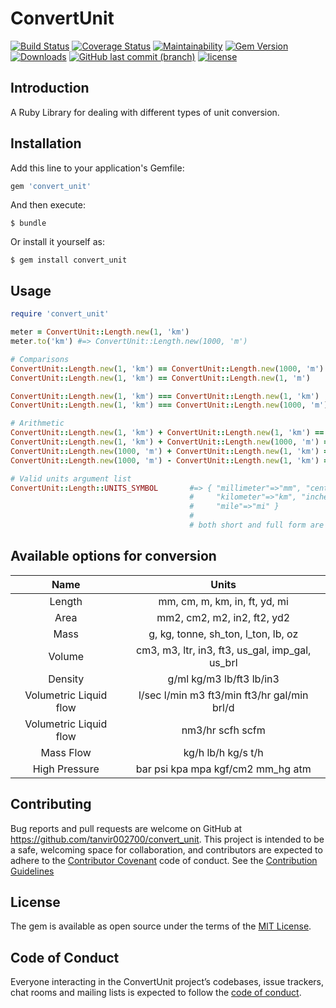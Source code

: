 # ConvertUnit
[![Build Status](https://travis-ci.org/tanvir002700/convert_unit.svg?branch=master)](https://travis-ci.org/tanvir002700/convert_unit)
[![Coverage Status](https://coveralls.io/repos/github/tanvir002700/convert_unit/badge.svg?branch=master)](https://coveralls.io/github/tanvir002700/convert_unit?branch=master)
[![Maintainability](https://api.codeclimate.com/v1/badges/6e3e7ff7c7b040d1680d/maintainability)](https://codeclimate.com/github/tanvir002700/convert_unit/maintainability)
[![Gem Version](https://badge.fury.io/rb/convert_unit.svg)](https://rubygems.org/gems/convert_unit) 
[![Downloads](https://img.shields.io/gem/dt/convert_unit.svg)](https://rubygems.org/gems/convert_unit)
[![GitHub last commit (branch)](https://img.shields.io/github/last-commit/tanvir002700/convert_unit/master.svg)](https://github.com/tanvir002700/convert_unit)
[![license](https://img.shields.io/github/license/tanvir002700/convert_unit.svg)](https://github.com/tanvir002700/convert_unit/blob/master/LICENSE)

## Introduction

A Ruby Library for dealing with different types of unit conversion.

## Installation

Add this line to your application's Gemfile:

```ruby
gem 'convert_unit'
```

And then execute:

    $ bundle

Or install it yourself as:

    $ gem install convert_unit

## Usage

```ruby
require 'convert_unit'

meter = ConvertUnit::Length.new(1, 'km')
meter.to('km') #=> ConvertUnit::Length.new(1000, 'm')

# Comparisons
ConvertUnit::Length.new(1, 'km') == ConvertUnit::Length.new(1000, 'm')  #=> true
ConvertUnit::Length.new(1, 'km') == ConvertUnit::Length.new(1, 'm')     #=> false

ConvertUnit::Length.new(1, 'km') === ConvertUnit::Length.new(1, 'km')   #=> true
ConvertUnit::Length.new(1, 'km') === ConvertUnit::Length.new(1000, 'm') #=> false

# Arithmetic
ConvertUnit::Length.new(1, 'km') + ConvertUnit::Length.new(1, 'km') == ConvertUnit::Length.new(2, 'km')
ConvertUnit::Length.new(1, 'km') + ConvertUnit::Length.new(1000, 'm') == ConvertUnit::Length.new(2, 'km')
ConvertUnit::Length.new(1000, 'm') + ConvertUnit::Length.new(1, 'km') == ConvertUnit::Length.new(2000, 'm')
ConvertUnit::Length.new(1000, 'm') - ConvertUnit::Length.new(1, 'km') == ConvertUnit::Length.new(0, 'm')

# Valid units argument list
ConvertUnit::Length::UNITS_SYMBOL       #=> { "millimeter"=>"mm", "centimeter"=>"cm", "meter"=>"m",
                                        #     "kilometer"=>"km", "inche"=>"in", "feet"=>"ft", "yard"=>"yd", 
                                        #     "mile"=>"mi" }
                                        #
                                        # both short and full form are accepted in argument and case insensitive.

```

## Available options for conversion

Name       | Units
:---------:|:------------------------------:
Length     | mm, cm, m, km, in, ft, yd, mi
Area       | mm2, cm2, m2, in2, ft2, yd2
Mass       | g, kg, tonne, sh_ton, l_ton, lb, oz
Volume     | cm3, m3, ltr, in3, ft3, us_gal, imp_gal, us_brl
Density    | g/ml kg/m3 lb/ft3 lb/in3
Volumetric Liquid flow | l/sec l/min m3 ft3/min ft3/hr gal/min brl/d
Volumetric Liquid flow | nm3/hr scfh scfm
Mass Flow              | kg/h lb/h kg/s t/h
High Pressure          | bar psi kpa mpa kgf/cm2 mm_hg atm
## Contributing

Bug reports and pull requests are welcome on GitHub at https://github.com/tanvir002700/convert_unit. This project is intended to be a safe, welcoming space for collaboration, and contributors are expected to adhere to the [Contributor Covenant](http://contributor-covenant.org) code of conduct.
See the [Contribution Guidelines](https://github.com/tanvir002700/convert_unit/blob/master/CONTRIBUTING.md)


## License

The gem is available as open source under the terms of the [MIT License](https://opensource.org/licenses/MIT).

## Code of Conduct

Everyone interacting in the ConvertUnit project’s codebases, issue trackers, chat rooms and mailing lists is expected to follow the [code of conduct](https://github.com/tanvir002700/convert_unit/blob/master/CODE_OF_CONDUCT.md).
